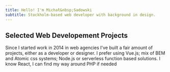 ```yaml
---
title: Hello! I'm Michał&nbsp;Sadowski
subtitle: Stockholm-based web developer with background in design.
---
```


## Selected Web Developement Projects

Since I started work in 2014 in web agencies I've built a fair amount of projects, either as a developer or designer. I prefer using Vue.js; mix of BEM and Atomic css systems; Node.js or serverless function based solutions. I know React, I can find my way around PHP if needed

